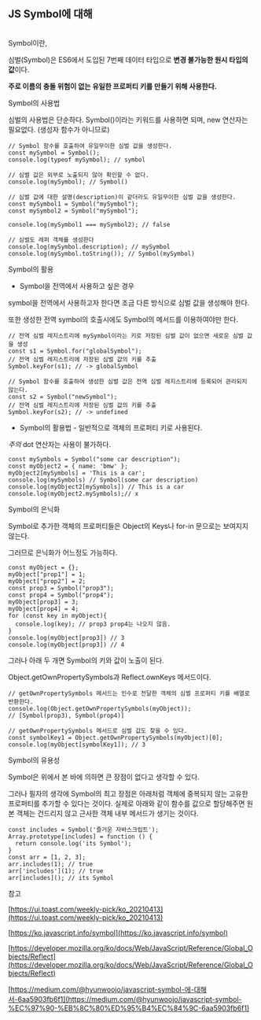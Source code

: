 ## JS Symbol에 대해
<br>
Symbol이란,

심벌(Symbol)은 ES6에서 도입된 7번째 데이터 타입으로 **변경 불가능한 원시 타입의 값**이다. 

**주로 이름의 충돌 위험이 없는 유일한 프로퍼티 키를 만들기 위해 사용한다.**

Symbol의 사용법

심벌의 사용법은 단순하다. Symbol()이라는 키워드를 사용하면 되며, new 연산자는 필요없다. (생성자 함수가 아니므로)

```tsx
// Symbol 함수를 호출하여 유일무이한 심벌 값을 생성한다.
const mySymbol = Symbol();
console.log(typeof mySymbol); // symbol

// 심벌 값은 외부로 노출되지 않아 확인할 수 없다.
console.log(mySymbol); // Symbol()

// 심벌 값에 대한 설명(description)이 같더라도 유일무이한 심벌 값을 생성한다.
const mySymbol1 = Symbol("mySymbol");
const mySymbol2 = Symbol("mySymbol");

console.log(mySymbol1 === mySymbol2); // false

// 심벌도 레퍼 객체를 생성한다
console.log(mySymbol.description); // mySymbol
console.log(mySymbol.toString()); // Symbol(mySymbol)
```

Symbol의 활용

- Symbol을 전역에서 사용하고 싶은 경우

symbol을 전역에서 사용하고자 한다면 조금 다른 방식으로 심벌 값을 생성해야 한다. 

또한 생성한 전역 symbol의 호출시에도 Symbol의 메서드를 이용하여야만 한다.

```tsx
// 전역 심벌 레지스트리에 mySymbol이라는 키로 저장된 심벌 값이 없으면 새로운 심벌 값을 생성
const s1 = Symbol.for("globalSymbol");
// 전역 심벌 레지스트리에 저장된 심벌 값의 키를 추출
Symbol.keyFor(s1); // -> globalSymbol

// Symbol 함수를 호출하여 생성한 심벌 값은 전역 심벌 레지스트리에 등록되어 관리되지 않는다.
const s2 = Symbol("newSymbol");
// 전역 심벌 레지스트리에 저장된 심벌 값의 키를 추출
Symbol.keyFor(s2); // -> undefined
```

- Symbol의 활용법 - 일반적으로 객체의 프로퍼티 키로 사용된다.

*주의* dot 연산자는 사용이 불가하다.

```tsx
const mySymbols = Symbol("some car description");
const myObject2 = { name: 'bmw' };
myObject2[mySymbols] = 'This is a car';
console.log(mySymbols) // Symbol(some car description)
console.log(myObject2[mySymbols]) // This is a car
console.log(myObject2.mySymbols);// x
```

Symbol의 은닉화

Symbol로 추가한 객체의 프로퍼티들은 Object의 Keys나 for-in 문으로는 보여지지 않는다.

그러므로 은닉화가 어느정도 가능하다.

```tsx
const myObject = {};
myObject["prop1"] = 1;
myObject["prop2"] = 2;
const prop3 = Symbol("prop3");
const prop4 = Symbol("prop4");
myObject[prop3] = 3;
myObject[prop4] = 4;
for (const key in myObject){
  console.log(key); // prop3 prop4는 나오지 않음.
}
console.log(myObject[prop3]) // 3
console.log(myObject[prop3]) // 4
```

그러나 아래 두 개면 Symbol의 키와 값이 노출이 된다.

Object.getOwnPropertySymbols과 Reflect.ownKeys 메서드이다.

```tsx
// getOwnPropertySymbols 메서드는 인수로 전달한 객체의 심벌 프로퍼티 키를 배열로 반환한다.
console.log(Object.getOwnPropertySymbols(myObject)); 
// [Symbol(prop3), Symbol(prop4)]

// getOwnPropertySymbols 메서드로 심벌 값도 찾을 수 있다.
const symbolKey1 = Object.getOwnPropertySymbols(myObject)[0];
console.log(myObject[symbolKey1]); // 3
```

Symbol의 유용성

Symbol은 위에서 본 바에 의하면 큰 장점이 없다고 생각할 수 있다.

그러나 필자의 생각에 Symbol의 최고 장점은 아래처럼 객체에 중복되지 않는 고유한 프로퍼티를 추가할 수 있다는 것이다. 실제로 아래와 같이 함수를 값으로 할당해주면 원본 객체는 건드리지 않고 근사한 객체 내부 메서드가 생기는 것이다.

```tsx
const includes = Symbol('즐거운 자바스크립트');
Array.prototype[includes] = function () {
  return console.log('its Symbol');
}
const arr = [1, 2, 3];
arr.includes(1); // true
arr['includes'](1); // true
arr[includes](); // its Symbol
```

참고

[https://ui.toast.com/weekly-pick/ko_20210413](https://ui.toast.com/weekly-pick/ko_20210413)

[https://ko.javascript.info/symbol](https://ko.javascript.info/symbol)

[https://developer.mozilla.org/ko/docs/Web/JavaScript/Reference/Global_Objects/Reflect](https://developer.mozilla.org/ko/docs/Web/JavaScript/Reference/Global_Objects/Reflect)

[https://medium.com/@hyunwoojo/javascript-symbol-에-대해서-6aa5903fb6f1](https://medium.com/@hyunwoojo/javascript-symbol-%EC%97%90-%EB%8C%80%ED%95%B4%EC%84%9C-6aa5903fb6f1)